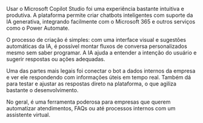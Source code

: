 
Usar o Microsoft Copilot Studio foi uma experiência bastante intuitiva e produtiva. A plataforma permite criar chatbots inteligentes com suporte da IA generativa, integrando facilmente com o Microsoft 365 e outros serviços como o Power Automate.

O processo de criação é simples: com uma interface visual e sugestões automáticas da IA, é possível montar fluxos de conversa personalizados mesmo sem saber programar. A IA ajuda a entender a intenção do usuário e sugerir respostas ou ações adequadas.

Uma das partes mais legais foi conectar o bot a dados internos da empresa e ver ele respondendo com informações úteis em tempo real. Também dá para testar e ajustar as respostas direto na plataforma, o que agiliza bastante o desenvolvimento.

No geral, é uma ferramenta poderosa para empresas que querem automatizar atendimentos, FAQs ou até processos internos com um assistente virtual.


